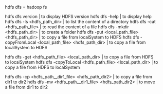 hdfs dfs = hadoop fs


hdfs dfs version | to display HDFS version
hdfs dfs -help | to display help
hdfs dfs -ls <hdfs_path_dir> | to list the content of a directory
hdfs dfs -cat <hdfs_path_file> | to read the content of a file
hdfs dfs -mkdir <hdfs_path_dir> | to create a folder
hdfs dfs -put <local_path_file> <hdfs_path_dir> | to copy a file from localSystem to HDFS
hdfs dfs -copyFromLocal <local_path_file> <hdfs_path_dir> | to copy a file from localSystem to HDFS

hdfs dfs -get <hdfs_path_file> <local_path_dir> | to copy a file from HDFS to localSystem
hdfs dfs -copyToLocal <hdfs_path_file> <local_path_dir> | to copy a file from HDFS to localSystem

hdfs dfs -cp <hdfs_path__dir1_file> <hdfs_path_dir2>  | to copy a file from dir1 to dir2
hdfs dfs -mv <hdfs_path__dir1_file> <hdfs_path_dir2>  | to move a file from dir1 to dir2
